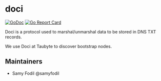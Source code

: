 # doci

[![GoDoc](https://godoc.org/github.com/taubyte/go-doci?status.svg)](https://pkg.go.dev/github.com/taubyte/go-doci)
[![Go Report Card](https://goreportcard.com/badge/taubyte/go-doci)](https://goreportcard.com/report/taubyte/go-doci)

Doci is a protocol used to marshal/unmarshal data to be stored in DNS TXT records.

We use Doci at Taubyte to discover bootstrap nodes.

## Maintainers
 - Samy Fodil @samyfodil